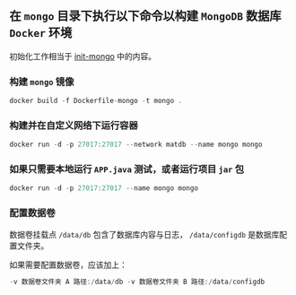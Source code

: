 ## 在 `mongo` 目录下执行以下命令以构建 `MongoDB` 数据库 `Docker` 环境

初始化工作相当于 [init-mongo](init-mongo.md) 中的内容。

### 构建 `mongo` 镜像

```Swift
docker build -f Dockerfile-mongo -t mongo .
```

### 构建并在自定义网络下运行容器

```Swift
docker run -d -p 27017:27017 --network matdb --name mongo mongo
```

### 如果只需要本地运行 `APP.java` 测试，或者运行项目 `jar` 包

```Swift
docker run -d -p 27017:27017 --name mongo mongo
```

### 配置数据卷

数据卷挂载点 `/data/db` 包含了数据库内容与日志， `/data/configdb` 是数据库配置文件夹。

如果需要配置数据卷，应该加上：

```Swift
-v 数据卷文件夹 A 路径:/data/db -v 数据卷文件夹 B 路径:/data/configdb
```